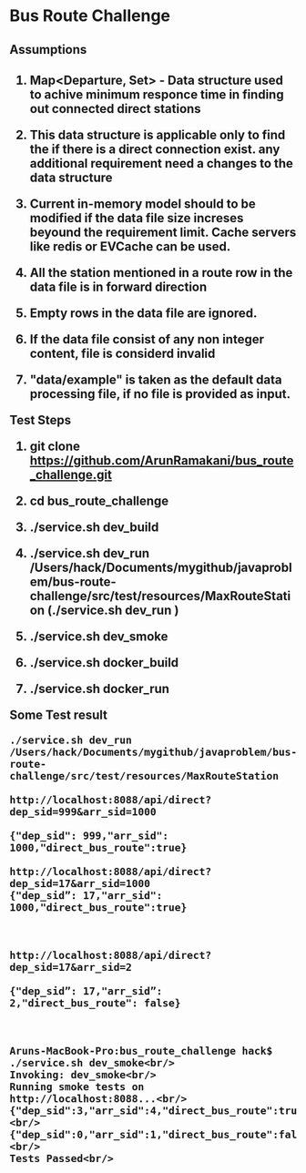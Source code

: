 
# Bus Route Challenge

<h2>Assumptions<h2>

1) Map<Departure, Set<Arrival>> - Data structure used to achive minimum responce time in finding out connected direct stations

2) This data structure is applicable only to find the if there is a direct connection exist. any additional requirement need a changes to the data structure

3) Current in-memory model should to be modified if the data file size increses beyound the requirement limit. Cache servers like redis or EVCache can be used. 
 
4) All the station mentioned in a route row in the data file is in forward direction 

5) Empty rows in the data file are ignored.

6) If the data file consist of any non integer content, file is considerd invalid

7) "data/example" is taken as the default data processing file, if no file is provided as input.


<b1>Test Steps</b1>

1) git clone https://github.com/ArunRamakani/bus_route_challenge.git

2) cd bus_route_challenge

3) ./service.sh dev_build

4) ./service.sh dev_run /Users/hack/Documents/mygithub/javaproblem/bus-route-challenge/src/test/resources/MaxRouteStation  (./service.sh dev_run <file-name>)

5) ./service.sh dev_smoke

6) ./service.sh docker_build

7) ./service.sh docker_run


<b1>Some Test result </b1>

``` 
./service.sh dev_run /Users/hack/Documents/mygithub/javaproblem/bus-route-challenge/src/test/resources/MaxRouteStation

http://localhost:8088/api/direct?dep_sid=999&arr_sid=1000

{"dep_sid": 999,"arr_sid": 1000,"direct_bus_route":true}

http://localhost:8088/api/direct?dep_sid=17&arr_sid=1000
{"dep_sid”: 17,"arr_sid": 1000,"direct_bus_route":true}



http://localhost:8088/api/direct?dep_sid=17&arr_sid=2

{"dep_sid”: 17,"arr_sid”: 2,"direct_bus_route": false}



Aruns-MacBook-Pro:bus_route_challenge hack$ ./service.sh dev_smoke<br/>
Invoking: dev_smoke<br/>
Running smoke tests on http://localhost:8088...<br/>
{"dep_sid":3,"arr_sid":4,"direct_bus_route":true}<br/>
{"dep_sid":0,"arr_sid":1,"direct_bus_route":false}<br/>
Tests Passed<br/>
```
